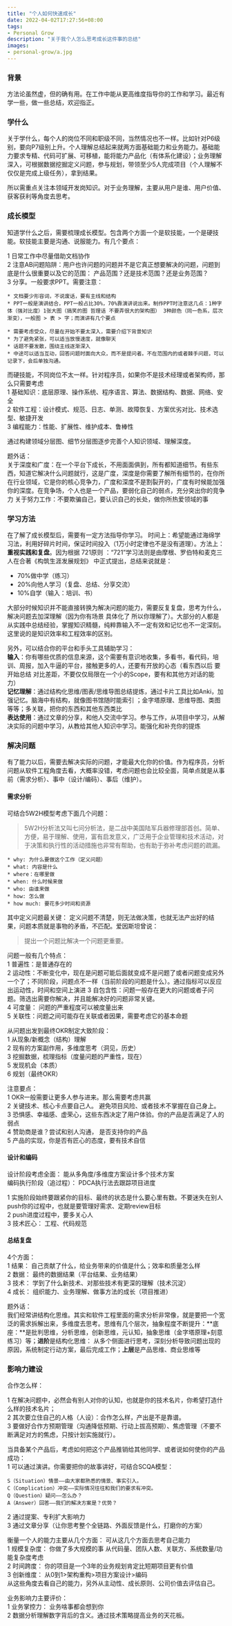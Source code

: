 ```yaml
---
title: "个人如何快速成长"
date: 2022-04-02T17:27:56+08:00
tags:
- Personal Grow
description: "关于我个人怎么思考成长这件事的总结"
images:
- personal-grow/a.jpg
---
```


### 背景

方法论虽然虚，但的确有用。在工作中能从更高维度指导你的工作和学习。最近有学一些，做一些总结，欢迎指正。

### 学什么

关于学什么，每个人的岗位不同和职级不同，当然情况也不一样。比如针对P6级别，要向P7级别上升。个人理解总结起来就两方面基础能力和业务能力。基础能力要求专精、代码可扩展、可移植，能将能力产品化（有体系化建设）；业务理解深入，可根据数据挖掘定义问题，参与规划，带领至少5人完成项目（个人理解不仅仅是完成上级任务），拿到结果。

所以需重点关注本领域开发岗知识。对于业务理解，主要从用户是谁、用户价值、获客获利等角度去思考。

### 成长模型

知道学什么之后，需要梳理成长模型。包含两个方面一个是软技能，一个是硬技能。软技能主要是沟通、说服能力。有几个要点： 

1 日常工作中尽量借助文档协作  
2 注意AB问题陷阱：用户也许问题的问题并不是它真正想要解决的问题，问题到底是什么很重要以及它的范围： 产品范围？还是技术范围？还是业务范围？  
3 分享。一般要求PPT。需要注意：  

    * 文档要少形容词，不说废话，要有主线和结构  
    * PPT一般是演讲结合，PPT一般占比30%，70%靠演讲说出来。制作PPT时注意这几点：1种字体（强对比度）1张大图（搞笑的图 哲理话 不要弄很大的架构图） 3种颜色（同一色系，层次渐变），一般图 > 表 > 字；而演讲有几个要点  

    * 需要考虑受众，尽量在开始不要太深入，需要介绍下背景知识  
    * 为了避免紧张，可以适当放慢速度，就像聊天  
    * 话题不要发散，围绕主线逐渐深入  
    * 中途可以适当互动，回答问题时面向大众，而不是提问者。不在范围内的或者棘手问题，可以记录下，会后单独沟通。  

而硬技能，不同岗位不太一样。针对程序员，如果你不是技术经理或者架构师，那么只需要考虑  
1 基础知识：底层原理、操作系统、程序语言、算法、数据结构、数据、网络、安全  
2 软件工程：设计模式、规范、日志、单测、故障恢复、方案优劣对比、技术选型、敏捷开发  
3 编程能力：性能、扩展性、维护成本、鲁棒性

通过构建领域分层图、细节分层图逐步完善个人知识领域、理解深度。

题外话：  
关于深度和广度：在一个平台下成长，不用面面俱到，所有都知道细节。有些东西，知道它解决什么问题就行，这是广度，深度是你需要了解所有细节的，在你所在行业领域，它是你的核心竞争力，广度和深度不是割裂开的，广度有时候能加强你的深度。在竞争场，个人也是一个产品，要弱化自己的弱点，充分突出你的竞争力
关于努力工作：不要欺骗自己，要认识自己的长处，做你所热爱领域的事

### 学习方法

在了解了成长模型后，需要有一定方法指导你学习。 时间上：希望能通过海绵学习法，利用好碎片时间，保证时间投入（1万小时定律也不是没有道理）。方法上：**重视实践和复盘**。因为根据 721原则 ：“721”学习法则是由摩根、罗伯特和麦克三人在合著《构筑生涯发展规划》 中正式提出，总结来说就是：

* 70%做中学（练习）
* 20%向他人学习（复盘、总结、分享交流）  
* 10%自学（输入：培训、书）  

大部分时候知识并不能直接转换为解决问题的能力，需要反复复盘，思考为什么，解决问题去加深理解（因为你有场景 具体化了 所以你理解了）。大部分的人都是从实践中总结经验，掌握知识精髓，纯粹靠输入不一定有效和记忆也不一定深刻。这里说的是知识效率和工程效率的区别。

另外，可以结合你的平台和手头工具辅助学习：  
**输入**：你有哪些优质的信息来源，这个需要有意识地收集，多看书，看代码，培训、周报，加入牛逼的平台，接触更多的人，还要有开放的心态（看东西以后 要开始总结 对比差距，不要仅仅局限在一个小的Scope，要有和其他方对话的能力）  
**记忆理解**：通过结构化思维/图表/思维导图总结提炼，通过卡片工具比如Anki，加强记忆。脑海中有结构，就像图书馆随时能索引 ；金字塔原理、思维导图、类图等等；多关联，把你的东西和其他东西类比  
**表达使用**：通过文章的分享，和他人交流中学习。参与工作，从项目中学习，从解决实际的问题中学习，从教给其他人知识中学习。能强化和补充你的提炼  

### 解决问题

有了能力以后，需要去解决实际的问题，才能最大化你的价值。作为程序员，分析问题从软件工程角度去看，大概率没错，考虑问题也会比较全面，简单点就是从事前（需求分析）、事中（设计/编码）、事后（维护）。 

#### 需求分析

可结合5W2H模型考虑下面几个问题：
> 5W2H分析法又叫七问分析法，是二战中美国陆军兵器修理部首创。简单、方便，易于理解、使用，富有启发意义，广泛用于企业管理和技术活动，对于决策和执行性的活动措施也非常有帮助，也有助于弥补考虑问题的疏漏。

    * why: 为什么要做这个工作（定义问题）  
    * what: 内容是什么  
    * where：在哪里做  
    * when: 什么时候来做  
    * who: 由谁来做  
    * how: 怎么做  
    * how much: 要花多少时间和资源  

其中定义问题最关键：
定义问题不清楚，则无法做决策，也就无法产出好的结果，问题本质就是事物的矛盾，不匹配。爱因斯坦曾说：

> 提出一个问题比解决一个问题更重要。


问题一般有几个特点：  
1 普遍性：是普通存在的  
2 运动性：不断变化中，现在是问题可能后面就变成不是问题了或者问题变成另外一个了；不同阶段，问题点不一样（当前阶段的问题是什么）。通过指标可以反应出运动性，时间和空间上演进
3 自包含性：问题一般存在更大的问题或者子问题。筛选出需要你解决，并且能解决好的问题非常关键。  
4 可度量： 问题的严重程度可以被度量出来  
5 关联性：问题之间可能存在关联或者因果，需要考虑它的基本命题  

从问题出发到最终OKR制定大致阶段：  
1 从现象/新概念（结构）理解  
2 现有的方案副作用，多维度思考（洞见，历史）  
3 挖掘数据，梳理指标（度量问题的严重性，现在）  
5 发现机会（本质）  
6 规划（最终OKR）  

注意要点：  
1 OKR一般需要让更多人参与进来。那么需要考虑共赢  
2 关键技术、核心卡点要自己人。 避免项目风险、或者技术不掌握在自己身上。
3 恐惧感、幸福感、虚荣心，这些东西决定了用户体验。你的产品是否满足了人的弱点  
4 赞助商是谁？尝试和别人沟通， 是否支持你的产品  
5 产品的实现，你是否有匠心的态度，要有技术自信

#### 设计和编码

设计阶段考虑全面： 能从多角度/多维度方案设计多个技术方案  
编码执行阶段（追过程）： PDCA执行法去跟踪项目进度  

1 实施阶段始终要跟紧你的目标、最终的状态是什么要心里有数。不要迷失在别人push你的过程中，也就是要管理好需求、定期review目标  
2 push进度过程中，要多关心人  
3 技术匠心： 工程、代码规范  

#### 总结复盘

4个方面：  
1 结果： 自己贡献了什么，给业务带来的价值是什么；效率和质量怎么样  
2 数据： 最终的数据结果（平台结果、业务结果）  
3 技术： 学到了什么新技术、对那些技术有更深的理解（技术沉淀）  
4 成长： 组织能力、业务理解、做事方法的成长（项目推进）  

题外话：  
我们经常讲结构化思维。其实和软件工程里面的需求分析非常像，就是要把一个宽泛的需求拆解出来，多维度去思考。思维有几个层次，抽象程度不断提升：**底座：**是批判思维，分析思维，创新思维，元认知，抽象思维（金字塔原理+刻意练习）等；**进阶**是结构化思维： 从多个侧面进行思考，深刻分析导致问题出现的原因，系统制定行动方案，最后完成工作；**上层**是产品思维、商业思维等

### 影响力建设

合作怎么样：  

1 在解决问题中，必然会有别人对你的认知，也就是你的技术名片，你希望打造什么样的技术名片；  
2 其次要立住自己的人格（人设）：合作怎么样，产出是不是靠谱。  
3 要做好合作方预期管理（沟通降低预期、行动上拔高预期）、焦虑管理（不要不断满足对方的焦虑，只按计划实施就行）。  

当具备某个产品后，考虑如何把这个产品推销给其他同学、或者说如何使你的产品成功：  
1 可以通过演讲。你需要把你的故事讲好，可结合SCQA模型：  

    S（Situation）情景——由大家都熟悉的情景、事实引入。
    C（Complication）冲突——实际情况往往和我们的要求有冲突。
    Q（Question）疑问——怎么办？
    A（Answer）回答——我们的解决方案是？优势？

2 通过提案、专利扩大影响力  
3 通过文章分享（让你思考整个全链路、外面反馈是什么，打磨你的方案）  

衡量一个人的能力主要从几个方面： 可从这几个方面去思考自己能力  
1 规模复杂度： 你做了多大规模的事 从代码量、团队人数、关联方、系统数量/功能复杂度考虑  
2 时间跨度： 你的项目是一个3年的业务规划肯定比短期项目更有价值  
3 创新维度： 从0到1>架构重构>项目方案设计>编码  
从这些角度去看自己的能力，另外从主动性、成长原则、公司价值去评估自己。

业务影响力主要评价：  
1 业务掌控力： 业务啥事都会想到你  
2 数据分析理解数字背后的含义。通过技术策略提高业务的天花板。  
